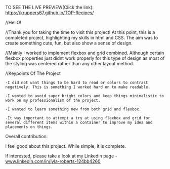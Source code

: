 TO SEE THE LIVE PREVIEW(Click the link): https://kruppers67.github.io/TOP-Recipes/


//HellO!

//Thank you for taking the time to visit this project! At this point, this is a completed project, highlighting
my skills in html and CSS. The aim was to create something cute, fun, but also show a sense of design.

//Mainly I worked to implement flexbox and grid combined. Although certain flexbox properties just didnt work properly for this type of design as most of the styling was centered rather than any other layout method. 

//Keypoints Of The Project

    -I did not want things to be hard to read or colors to contrast negatively. This is something I worked hard on to make readable.

    -I wanted to avoid super bright colors and keep things minimalistic to work on my professionalism of the project.

    -I wanted to learn something new from both grid and flexbox.

    -It was important to attempt a try at using flexbox and grid for several different items within a container to improve my idea and placements on things.

Overall contribution:

I feel good about this project. While simple, it is complete. 

If interested, please take a look at my LinkedIn page - www.linkedin.com/in/lyla-roberts-124bb4260

